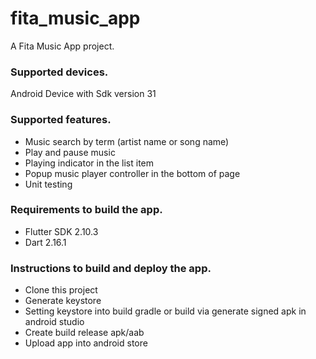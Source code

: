 # fita_music_app

A Fita Music App project.

### Supported devices.
Android Device with Sdk version 31

### Supported features.
- Music search by term (artist name or song name)
- Play and pause music
- Playing indicator in the list item
- Popup music player controller in the bottom of page
- Unit testing

### Requirements to build the app.
- Flutter SDK 2.10.3 
- Dart 2.16.1

### Instructions to build and deploy the app.
- Clone this project
- Generate keystore
- Setting keystore into build gradle or build via generate signed apk in android studio
- Create build release apk/aab
- Upload app into android store

